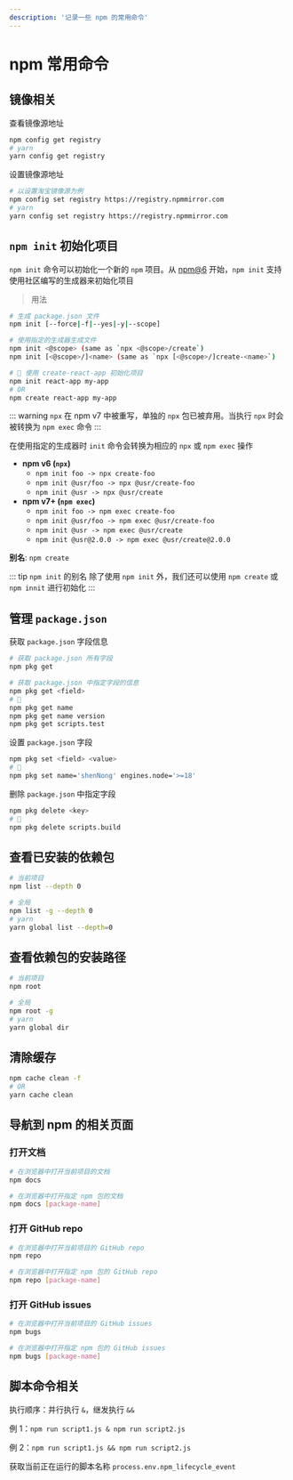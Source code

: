 ```yaml
---
description: '记录一些 npm 的常用命令'
---
```


# npm 常用命令

## 镜像相关

查看镜像源地址

```sh
npm config get registry
# yarn
yarn config get registry
```

设置镜像源地址

```sh
# 以设置淘宝镜像源为例
npm config set registry https://registry.npmmirror.com
# yarn
yarn config set registry https://registry.npmmirror.com
```

## `npm init` 初始化项目

`npm init` 命令可以初始化一个新的 `npm` 项目。从 [npm@6](https://github.com/npm/cli/blob/release/v6/CHANGELOG.md#new-feature-git-deps-and-npm-init-pkg) 开始，`npm init` 支持使用社区编写的生成器来初始化项目

> 用法

```sh
# 生成 package.json 文件
npm init [--force|-f|--yes|-y|--scope]

# 使用指定的生成器生成文件
npm init <@scope> (same as `npx <@scope>/create`)
npm init [<@scope>/]<name> (same as `npx [<@scope>/]create-<name>`)

# 🌰 使用 create-react-app 初始化项目
npm init react-app my-app
# OR
npm create react-app my-app
```

::: warning
`npx` 在 npm v7 中被重写，单独的 `npx` 包已被弃用。当执行 `npx` 时会被转换为 `npm exec` 命令
:::

在使用指定的生成器时 `init` 命令会转换为相应的 `npx` 或 `npm exec` 操作

- **npm v6 (`npx`)**
  - `npm init foo -> npx create-foo`
  - `npm init @usr/foo -> npx @usr/create-foo`
  - `npm init @usr -> npx @usr/create`
- **npm v7+ (`npm exec`)**
  - `npm init foo -> npm exec create-foo`
  - `npm init @usr/foo -> npm exec @usr/create-foo`
  - `npm init @usr -> npm exec @usr/create`
  - `npm init @usr@2.0.0 -> npm exec @usr/create@2.0.0`

**别名**: `npm create`

::: tip `npm init` 的别名
除了使用 `npm init` 外，我们还可以使用 `npm create` 或 `npm innit` 进行初始化
:::

## 管理 `package.json`

获取 `package.json` 字段信息

```sh
# 获取 package.json 所有字段
npm pkg get

# 获取 package.json 中指定字段的信息
npm pkg get <field>
# 🌰
npm pkg get name
npm pkg get name version
npm pkg get scripts.test
```

设置 `package.json` 字段

```sh
npm pkg set <field> <value>
# 🌰
npm pkg set name='shenNong' engines.node='>=18'
```

删除 `package.json` 中指定字段

```sh
npm pkg delete <key>
# 🌰
npm pkg delete scripts.build
```

## 查看已安装的依赖包

```sh
# 当前项目
npm list --depth 0

# 全局
npm list -g --depth 0
# yarn
yarn global list --depth=0
```

## 查看依赖包的安装路径

```sh
# 当前项目
npm root

# 全局
npm root -g
# yarn
yarn global dir
```

## 清除缓存

```sh
npm cache clean -f
# OR
yarn cache clean
```

## 导航到 npm 的相关页面

### 打开文档

```sh
# 在浏览器中打开当前项目的文档
npm docs

# 在浏览器中打开指定 npm 包的文档
npm docs [package-name]
```

### 打开 GitHub repo

```sh
# 在浏览器中打开当前项目的 GitHub repo
npm repo

# 在浏览器中打开指定 npm 包的 GitHub repo
npm repo [package-name]
```

### 打开 GitHub issues

```sh
# 在浏览器中打开当前项目的 GitHub issues
npm bugs

# 在浏览器中打开指定 npm 包的 GitHub issues
npm bugs [package-name]
```

## 脚本命令相关

执行顺序：并行执行 `&`，继发执行 `&&`

例 1：`npm run script1.js & npm run script2.js`

例 2：`npm run script1.js && npm run script2.js`

获取当前正在运行的脚本名称 `process.env.npm_lifecycle_event`
